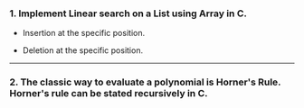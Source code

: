 ### 1. Implement Linear search on a List using Array in C.

  - Insertion at the specific position.

  - Deletion at the specific  position.

---

### 2. The classic way to evaluate a polynomial is Horner's Rule.  Horner's rule can be stated recursively in C.
